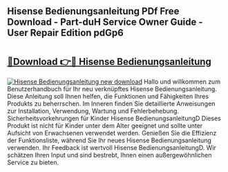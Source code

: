 ## Hisense Bedienungsanleitung PDf Free Download - Part-duH Service Owner Guide - User Repair Edition pdGp6

# <h2><a href="http://df2axc.blite.top/?on=Hisense+Bedienungsanleitung">🔗Download 👉🔴 Hisense Bedienungsanleitung</a></h2>

[![Hisense Bedienungsanleitung new download](https://i.imgur.com/lujVjoI.png)](http://df2axc.blite.top/?on=Hisense+Bedienungsanleitung)
Hallo und willkommen zum Benutzerhandbuch für Ihr neu verknüpftes Hisense Bedienungsanleitung. Diese Anleitung soll Ihnen helfen, die Funktionen und Fähigkeiten Ihres Produkts zu beherrschen. Im Inneren finden Sie detaillierte Anweisungen zur Installation, Verwendung, Wartung und Fehlerbehebung. Sicherheitsvorkehrungen für Kinder Hisense BedienungsanleitungD Dieses Produkt ist nicht für Kinder unter dem Alter geeignet und sollte unter Aufsicht von Erwachsenen verwendet werden. Genießen Sie die Effizienz der Funktionsliste, während Sie Ihr neues Hisense Bedienungsanleitung verwenden. Ihr Feedback ist wertvoll Hisense BedienungsanleitungD. Wir schätzen Ihren Input und sind bestrebt, Ihnen einen außergewöhnlichen Service zu bieten.
